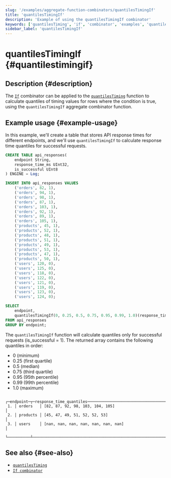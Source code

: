 ```yaml
---
slug: '/examples/aggregate-function-combinators/quantilesTimingIf'
title: 'quantilesTimingIf'
description: 'Example of using the quantilesTimingIf combinator'
keywords: ['quantilesTiming', 'if', 'combinator', 'examples', 'quantilesTimingIf']
sidebar_label: 'quantilesTimingIf'
---
```


# quantilesTimingIf {#quantilestimingif}

## Description {#description}

The [`If`](/sql-reference/aggregate-functions/combinators#-if) combinator can be applied to the [`quantilesTiming`](/sql-reference/aggregate-functions/reference/quantiletiming)
function to calculate quantiles of timing values for rows where the condition is true,
using the `quantilesTimingIf` aggregate combinator function.

## Example usage {#example-usage}

In this example, we'll create a table that stores API response times for different endpoints,
and we'll use `quantilesTimingIf` to calculate response time quantiles for successful requests.

```sql title="Query"
CREATE TABLE api_responses(
    endpoint String,
    response_time_ms UInt32,
    is_successful UInt8
) ENGINE = Log;

INSERT INTO api_responses VALUES
    ('orders', 82, 1),
    ('orders', 94, 1),
    ('orders', 98, 1),
    ('orders', 87, 1),
    ('orders', 103, 1),
    ('orders', 92, 1),
    ('orders', 89, 1),
    ('orders', 105, 1),
    ('products', 45, 1),
    ('products', 52, 1),
    ('products', 48, 1),
    ('products', 51, 1),
    ('products', 49, 1),
    ('products', 53, 1),
    ('products', 47, 1),
    ('products', 50, 1),
    ('users', 120, 0),
    ('users', 125, 0),
    ('users', 118, 0),
    ('users', 122, 0),
    ('users', 121, 0),
    ('users', 119, 0),
    ('users', 123, 0),
    ('users', 124, 0);

SELECT
    endpoint,
    quantilesTimingIf(0, 0.25, 0.5, 0.75, 0.95, 0.99, 1.0)(response_time_ms, is_successful = 1) as response_time_quantiles
FROM api_responses
GROUP BY endpoint;
```

The `quantilesTimingIf` function will calculate quantiles only for successful requests (is_successful = 1).
The returned array contains the following quantiles in order:
- 0 (minimum)
- 0.25 (first quartile)
- 0.5 (median)
- 0.75 (third quartile)
- 0.95 (95th percentile)
- 0.99 (99th percentile)
- 1.0 (maximum)

```response title="Response"
    ┌─endpoint─┬─response_time_quantiles─────────────────────────────────────────────┐
 1. │ orders   │ [82, 87, 92, 98, 103, 104, 105]                                     │
 2. │ products │ [45, 47, 49, 51, 52, 52, 53]                                        │
 3. │ users    │ [nan, nan, nan, nan, nan, nan, nan]                                 │
    └──────────┴─────────────────────────────────────────────────────────────────────┘
```

## See also {#see-also}
- [`quantilesTiming`](/sql-reference/aggregate-functions/reference/quantiletiming)
- [`If combinator`](/sql-reference/aggregate-functions/combinators#-if)
